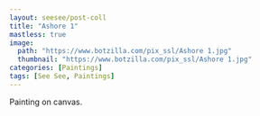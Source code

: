 ```yaml
---
layout: seesee/post-coll
title: "Ashore 1"
mastless: true
image:
  path: "https://www.botzilla.com/pix_ssl/Ashore 1.jpg"
  thumbnail: "https://www.botzilla.com/pix_ssl/Ashore 1.jpg"
categories: [Paintings]
tags: [See See, Paintings]
---
```


Painting on canvas.



